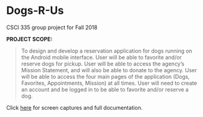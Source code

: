 # Dogs-R-Us
CSCI 335 group project for Fall 2018

**PROJECT SCOPE:**

>To design and develop a reservation application for dogs running on the Android mobile interface. User will be able to favorite and/or reserve dogs for pickup. User will be able to access the agency’s Mission Statement, and will also be able to donate to the agency. User will be able to access the four main pages of the application (Dogs, Favorites, Appointments, Mission) at all times. User will need to create an account and be logged in to be able to favorite and/or reserve a dog.

Click [here](http://bit.ly/2RAucR8) for screen captures and full documentation.
